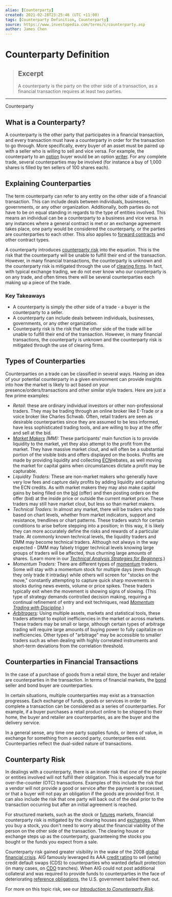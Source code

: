 ```yaml
---
alias: [Counterparty]
created: 2021-02-28T23:25:46 (UTC +11:00)
tags: [Counterparty Definition, Counterparty]
source: https://www.investopedia.com/terms/c/counterparty.asp
author: James Chen
---
```


# Counterparty Definition

> ## Excerpt
> A counterparty is the party on the other side of a transaction, as a financial transaction requires at least two parties.

---

Counterparty
## What is a Counterparty?

A counterparty is the other party that participates in a financial transaction, and every transaction must have a counterparty in order for the transaction to go through. More specifically, every buyer of an asset must be paired up with a seller who is willing to sell and vice versa. For example, the counterparty to an [option](https://www.investopedia.com/terms/o/option.asp) buyer would be an option [writer](https://www.investopedia.com/terms/w/writing-an-option.asp). For any complete trade, several counterparties may be involved (for instance a buy of 1,000 shares is filled by ten sellers of 100 shares each).

## Explaining Counterparties

The term counterparty can refer to any entity on the other side of a financial transaction. This can include deals between individuals, businesses, governments, or any other organization. Additionally, both parties do not have to be on equal standing in regards to the type of entities involved. This means an individual can be a counterparty to a business and vice versa. In any instances where a general contract is met or an exchange agreement takes place, one party would be considered the counterparty, or the parties are counterparties to each other. This also applies to [forward contracts](https://www.investopedia.com/terms/f/forwardcontract.asp) and other contract types.

A counterparty introduces [counterparty risk](https://www.investopedia.com/terms/c/counterpartyrisk.asp) into the equation. This is the risk that the counterparty will be unable to fulfill their end of the transaction. However, in many financial transactions, the counterparty is unknown and the counterparty risk is mitigated through the use of [clearing firms](https://www.investopedia.com/terms/c/clearinghouse.asp). In fact, with typical exchange trading, we do not ever know who our counterparty is on any trade, and often times there will be several counterparties each making up a piece of the trade.

### Key Takeaways

-   A counterparty is simply the other side of a trade - a buyer is the counterparty to a seller.
-   A counterparty can include deals between individuals, businesses, governments, or any other organization.
-   Counterparty risk is the risk that the other side of the trade will be unable to fulfill their end of the transaction. However, in many financial transactions, the counterparty is unknown and the counterparty risk is mitigated through the use of clearing firms.

## Types of Counterparties

Counterparties on a trade can be classified in several ways. Having an idea of your potential counterparty in a given environment can provide insights into how the market is likely to act based on your presence/orders/transactions and other similar style traders. Here are just a few prime examples:

-   _Retail_: these are ordinary individual investors or other non-professional traders. They may be trading through an online broker like E-Trade or a voice broker like Charles Schwab. Often, retail traders are seen as desirable counterparties since they are assumed to be less informed, have less sophisticated trading tools, and are willing to buy at the offer and sell at the bid.
-   _[Market Makers](https://www.investopedia.com/terms/m/marketmaker.asp) (MM):_ These participants' main function is to provide liquidity to the market, yet they also attempt to the profit from the market. They have massive market clout, and will often be a substantial portion of the visible bids and offers displayed on the books. Profits are made by providing liquidity and collecting [ECN](https://www.investopedia.com/terms/e/ecn.asp)rebates, as well moving the market for capital gains when circumstances dictate a profit may be capturable.
-   _Liquidity Traders:_ These are non-market makers who generally have very low fees and capture daily profits by adding liquidity and capturing the ECN credits. As with market makers they may also make capital gains by being filled on the [bid](https://www.investopedia.com/terms/b/bid.asp) (offer) and then posting orders on the offer (bid) at the inside price or outside the current market price. These traders may still have market clout, but less so than market makers.
-   _Technical Traders:_ In almost any market, there will be traders who trade based on chart levels, whether from market indicators, support and resistance, trendlines or chart patterns. These traders watch for certain conditions to arise before stepping into a position; in this way, it is likely they can more accurately define the risks and rewards of a particular trade. At commonly known technical levels, the liquidity traders and DMM may become technical traders. Although not always in the way expected - DMM may falsely trigger technical levels knowing large groups of traders will be affected, thus churning large amounts of shares. (Learn more in our [_Technical Analysis Strategies for Beginners_](https://www.investopedia.com/articles/active-trading/102914/technical-analysis-strategies-beginners.asp).)
-   _Momentum Traders:_ There are different types of [momentum](https://www.investopedia.com/terms/m/momentum.asp) traders. Some will stay with a momentum stock for multiple days (even though they only trade it intraday) while others will screen for "stocks on the move," constantly attempting to capture quick sharp movements in stocks during news events, volume or price spikes. These traders typically exit when the movement is showing signs of slowing. (This type of strategy demands controlled decision making, requiring a continual refinement of entry and exit techniques, read [_Momentum Trading with Discipline_](https://www.investopedia.com/articles/trading/03/092403.asp).)
-   _[Arbitragers](https://www.investopedia.com/terms/a/arbitrageur.asp):_ Using multiple assets, markets and statistical tools, these traders attempt to exploit inefficiencies in the market or across markets. These traders may be small or large, although certain types of arbitrage trading will require large amounts of buying power to fully capitalize on inefficiencies. Other types of "arbitrage" may be accessible to smaller traders such as when dealing with highly correlated instruments and short-term deviations from the correlation threshold.

## Counterparties in Financial Transactions

In the case of a purchase of goods from a retail store, the buyer and retailer are counterparties in the transaction. In terms of financial markets, the [bond](https://www.investopedia.com/terms/b/bond.asp) seller and bond buyer are counterparties.

In certain situations, multiple counterparties may exist as a transaction progresses. Each exchange of funds, goods or services in order to complete a transaction can be considered as a series of counterparties. For example, if a buyer purchases a retail product online to be shipped to their home, the buyer and retailer are counterparties, as are the buyer and the delivery service.

In a general sense, any time one party supplies funds, or items of value, in exchange for something from a second party, counterparties exist. Counterparties reflect the dual-sided nature of transactions.

## Counterparty Risk

In dealings with a counterparty, there is an innate risk that one of the people or entities involved will not fulfill their obligation. This is especially true for over-the-counter (OTC) transactions. Examples of this include the risk that a vendor will not provide a good or service after the payment is processed, or that a buyer will not pay an obligation if the goods are provided first. It can also include the risk that one party will back out of the deal prior to the transaction occurring but after an initial agreement is reached.

For structured markets, such as the stock or [futures](https://www.investopedia.com/terms/f/futures.asp) markets, financial counterparty risk is mitigated by the clearing houses and [exchanges](https://www.investopedia.com/terms/e/exchange.asp). When you buy a stock, you don't need to worry about the financial viability of the person on the other side of the transaction. The clearing house or exchange steps up as the counterparty, guaranteeing the stocks you bought or the funds you expect from a sale.

Counterparty risk gained greater visibility in the wake of the 2008 [global financial crisis](https://www.investopedia.com/articles/economics/09/financial-crisis-review.asp). AIG famously leveraged its AAA [credit rating](https://www.investopedia.com/terms/c/creditrating.asp) to sell (write) credit default swaps (CDS) to counterparties who wanted default protection (in many cases, on [CDO](https://www.investopedia.com/terms/c/cdo.asp) tranches). When AIG could not post additional collateral and was required to provide funds to counterparties in the face of deteriorating [reference obligations](https://www.investopedia.com/terms/r/reference-obligation.asp), the U.S. government bailed them out.

For more on this topic risk, see our [_Introduction to Conunterparty Risk_](https://www.investopedia.com/articles/optioninvestor/11/understanding-counterparty-risk.asp).
